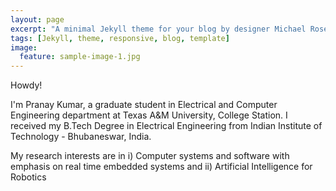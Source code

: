 ```yaml
---
layout: page
excerpt: "A minimal Jekyll theme for your blog by designer Michael Rose."
tags: [Jekyll, theme, responsive, blog, template]
image:
  feature: sample-image-1.jpg
---
```

 <!--- credit: WeGraphics
  creditlink: http://wegraphics.net/downloads/free-ultimate-blurred-background-pack/ -->

Howdy!	
    
    
I'm Pranay Kumar, a graduate student in Electrical and Computer Engineering department at Texas A&M University, College Station. I received my B.Tech Degree in Electrical Engineering from Indian Institute of Technology - Bhubaneswar, India.	
   
   
My research interests are in i) Computer systems and software with emphasis on real time embedded systems and ii) Artificial Intelligence for Robotics


